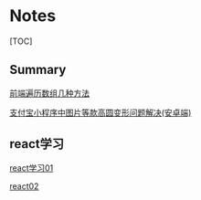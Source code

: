 # Notes

[TOC]



## Summary

[前端遍历数组几种方法](https://github.com/Timeon1/personalNotes/blob/master/前端遍历数组几种方法.md )

[支付宝小程序中图片等款高圆变形问题解决(安卓端)](https://github.com/Timeon1/personalNotes/blob/master/支付宝小程序中图片等款高圆变形问题解决(安卓端).md)

## react学习

[react学习01](https://github.com/Timeon1/personalNotes/blob/master/react/react学习01.md)

[react02](https://github.com/Timeon1/personalNotes/blob/master/react/react02.md )

